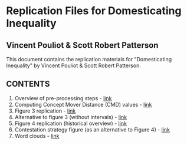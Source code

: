 # Replication Files for Domesticating Inequality
## Vincent Pouliot & Scott Robert Patterson 


This document contains the replication materials for "Domesticating Inequality" by Vincent Pouliot & Scott Robert Patterson. 

## CONTENTS
1) Overview of pre-processing steps - [link](https://github.com/patterson-s/domesticatinginequalityreplication/blob/main/preprocessing.md) 
2) Computing Concept Mover Distance (CMD) values - [link](https://github.com/patterson-s/domesticatinginequalityreplication/blob/main/conceptmoverdistance.md)
3) Figure 3 replication  - [link](https://github.com/patterson-s/domesticatinginequalityreplication/blob/main/figure3.md)
4) Alternative to figure 3 (without intervals) - [link](https://github.com/patterson-s/domesticatinginequalityreplication/blob/main/Figure3_alternate.md)
5) Figure 4 replication (historical overview) - [link](https://github.com/patterson-s/domesticatinginequalityreplication/blob/main/figure4_historical.md)
6) Contestation strategy figure (as an alternative to Figure 4) - [link](https://github.com/patterson-s/domesticatinginequalityreplication/blob/main/contestationstrategy_time.md)
7) Word clouds - [link](https://github.com/patterson-s/domesticatinginequalityreplication/blob/main/wordclouds.md)

